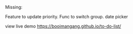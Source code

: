 Missing:

Feature to update priority.
Func to switch group.
date picker

view live demo https://booimangang.github.io/to-do-list/
